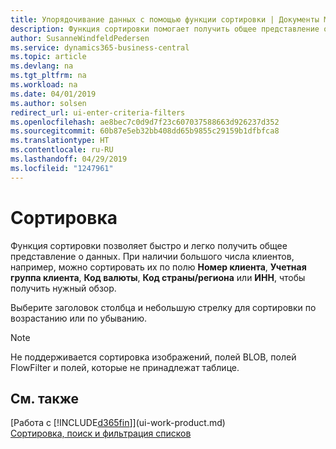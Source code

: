 ```yaml
---
title: Упорядочивание данных с помощью функции сортировки | Документы Майкрософт
description: Функция сортировки помогает получить общее представление о данных. Например, вы можете отсортировать клиентов по коду валюты, чтобы получить выборку клиентов.
author: SusanneWindfeldPedersen
ms.service: dynamics365-business-central
ms.topic: article
ms.devlang: na
ms.tgt_pltfrm: na
ms.workload: na
ms.date: 04/01/2019
ms.author: solsen
redirect_url: ui-enter-criteria-filters
ms.openlocfilehash: ae8bec7c0d9d7f23c607037588663d926237d352
ms.sourcegitcommit: 60b87e5eb32bb408dd65b9855c29159b1dfbfca8
ms.translationtype: HT
ms.contentlocale: ru-RU
ms.lasthandoff: 04/29/2019
ms.locfileid: "1247961"
---
```

# <a name="sorting"></a>Сортировка
Функция сортировки позволяет быстро и легко получить общее представление о данных. При наличии большого числа клиентов, например, можно сортировать их по полю **Номер клиента**, **Учетная группа клиента**, **Код валюты**, **Код страны/региона** или **ИНН**, чтобы получить нужный обзор.

Выберите заголовок столбца и небольшую стрелку для сортировки по возрастанию или по убыванию.  

> [!NOTE]  
>   Не поддерживается сортировка изображений, полей BLOB, полей FlowFilter и полей, которые не принадлежат таблице.

## <a name="see-also"></a>См. также
[Работа с [!INCLUDE[d365fin](includes/d365fin_md.md)]](ui-work-product.md)  
[Сортировка, поиск и фильтрация списков](ui-enter-criteria-filters.md)

